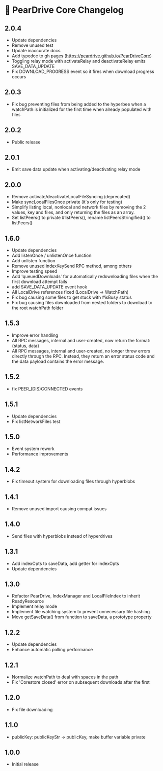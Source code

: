 # 🚧 PearDrive Core Changelog

## 2.0.4

- Update dependencies
- Remove unused test
- Update inaccurate docs
- Add typedoc to gh pages (https://peardrive.github.io/PearDriveCore)
- Toggling relay mode with activateRelay and deactivateRelay emits SAVE_DATA_UPDATE
- Fix DOWNLOAD_PROGRESS event so it fires when download progress occurs

## 2.0.3

- Fix bug preventing files from being added to the hyperbee when a watchPath is initialized for the first time when already populated with files

## 2.0.2

- Public release

## 2.0.1

- Emit save data update when activating/deactivating relay mode

## 2.0.0

- Remove activate/deactivateLocalFileSyncing (deprecated)
- Make syncLocalFilesOnce private (it's only for testing)
- Simplify listing local, nonlocal and network files by removing the 2 values, key and files, and only returning the files as an array.
- Set listPeers() to private #listPeers(), rename listPeersStringified() to listPeers()

## 1.6.0

- Update dependencies
- Add listenOnce / unlistenOnce function
- Add unlisten function
- Remove unused indexKeySend RPC method, among others
- Improve testing speed
- Add 'queuedDownloads' for automatically redownloading files when the first download attempt fails
- add SAVE_DATA_UPDATE event hook
- All LocalDrive references fixed (LocalDrive -> WatchPath)
- Fix bug causing some files to get stuck with #isBusy status
- Fix bug causing files downloaded from nested folders to download to the root watchPath folder

## 1.5.3

- Improve error handling
- All RPC messages, internal and user-created, now return the format: {status, data}
- All RPC messages, internal and user-created, no longer throw errors directly through the RPC. Instead, they return an error status code and the data payload contains the error message.

## 1.5.2

- fix PEER\_(DIS)CONNECTED events

## 1.5.1

- Update dependencies
- Fix listNetworkFiles test

## 1.5.0

- Event system rework
- Performance improvements

## 1.4.2

- Fix timeout system for downloading files through hyperblobs

## 1.4.1

- Remove unused import causing compat issues

## 1.4.0

- Send files with hyperblobs instead of hyperdrives

## 1.3.1

- Add indexOpts to saveData, add getter for indexOpts
- Update dependencies

## 1.3.0

- Refactor PearDrive, IndexManager and LocalFileIndex to inherit ReadyResource
- Implement relay mode
- Implement file watching system to prevent unnecessary file hashing
- Move getSaveData() from function to saveData, a prototype property

## 1.2.2

- Update dependencies
- Enhance automatic polling performance

## 1.2.1

- Normalize watchPath to deal with spaces in the path
- Fix 'Corestore closed' error on subsequent downloads after the first

## 1.2.0

- Fix file downloading

## 1.1.0

- publicKey: publicKeyStr -> publicKey, make buffer variable private

## 1.0.0

- Initial release
